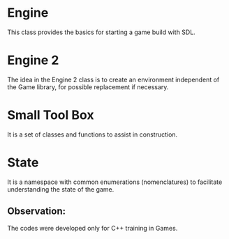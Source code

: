 # Engine

This class provides the basics for starting a game build with SDL.<br>

# Engine 2

The idea in the Engine 2 class is to create an environment independent of the Game library, for possible replacement if necessary.<br>

# Small Tool Box

It is a set of classes and functions to assist in construction.<br>

# State

It is a namespace with common enumerations (nomenclatures) to facilitate understanding the state of the game.<br>

## Observation:

The codes were developed only for C++ training in Games.<br>
